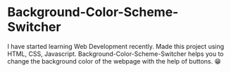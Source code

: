 # Background-Color-Scheme-Switcher

I have started learning Web Development recently. 
Made this project using HTML, CSS, Javascript.
Background-Color-Scheme-Switcher helps you to change the background color of the webpage with the help of buttons.
😁
